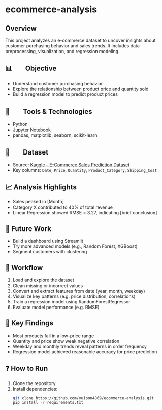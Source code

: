 # ecommerce-analysis

## Overview
This project analyzes an e-commerce dataset to uncover insights about customer purchasing behavior and sales trends. It includes data preprocessing, visualization, and regression modeling.

## 📊　　Objective
- Understand customer purchasing behavior
- Explore the relationship between product price and quantity sold
- Build a regression model to predict product prices

## 🧰　　Tools & Technologies
- Python
- Jupyter Notebook
- pandas, matplotlib, seaborn, scikit-learn

## 📁　　Dataset
- Source: [Kaggle - E-Commerce Sales Prediction Dataset](https://www.kaggle.com/datasets/nevildhinoja/e-commerce-sales-prediction-dataset)
- Key columns: `Date`, `Price`, `Quantity`, `Product_Category`, `Shipping_Cost`

## 📈 Analysis Highlights
- Sales peaked in [Month]
- Category X contributed to 40% of total revenue
- Linear Regression showed RMSE = 3.27, indicating [brief conclusion]

## 🔮 Future Work
- Build a dashboard using Streamlit
- Try more advanced models (e.g., Random Forest, XGBoost)
- Segment customers with clustering

## 📕 Workflow
1. Load and explore the dataset
2. Clean missing or incorrect values
3. Convert and extract features from date (year, month, weekday)
4. Visualize key patterns (e.g. price distribution, correlations)
5. Train a regression model using RandomForestRegressor
6. Evaluate model performance (e.g. RMSE)

## 🔑 Key Findings
- Most products fall in a low-price range
- Quantity and price show weak negative correlation
- Weekday and monthly trends reveal patterns in order frequency
- Regression model achieved reasonable accuracy for price prediction

## ❓ How to Run
1. Clone the repository
2. Install dependencies:
   ```bash
   git clone https://github.com/yuipon4869/ecommerce-analysis.git
   pip install -r requirements.txt
